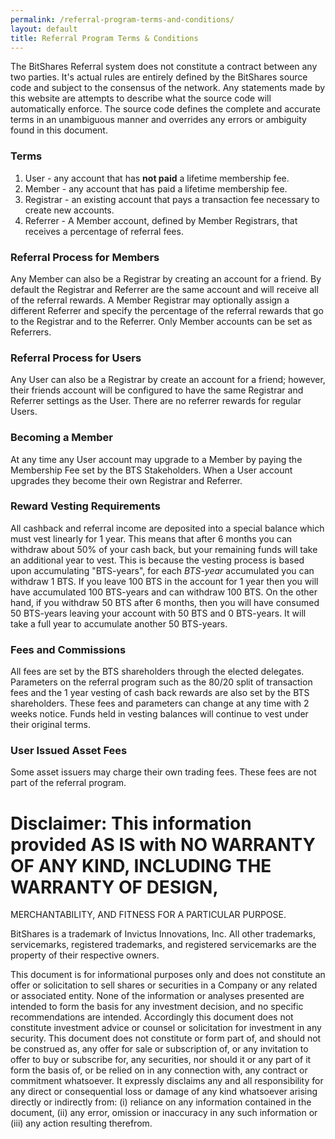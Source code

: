 ```yaml
---
permalink: /referral-program-terms-and-conditions/
layout: default
title: Referral Program Terms & Conditions
---
```


The BitShares Referral system does not constitute a contract between any two parties.  It's actual rules are entirely
defined by the BitShares source code and subject to the consensus of the network.  Any statements made by this website
are attempts to describe what the source code will automatically enforce.  The source code defines the complete and
accurate terms in an unambiguous manner and overrides any errors or ambiguity found in this document.

### Terms

1. User - any account that has **not paid** a lifetime membership fee.
2. Member - any account that has paid a lifetime membership fee.
3. Registrar - an existing account that pays a transaction fee necessary to create new accounts.
4. Referrer -  A Member account, defined by Member Registrars, that receives a percentage of referral fees.

### Referral Process for Members

Any Member can also be a Registrar by creating an account for a friend.  By default the Registrar and Referrer are the
same account and will receive all of the referral rewards.   A Member Registrar may optionally assign a different
Referrer and specify the percentage of the referral rewards that go to the Registrar and to the Referrer.    Only Member
accounts can be set as Referrers.

### Referral Process for Users

Any User can also be a Registrar by create an account for a friend; however, their friends account will be configured to
have the same Registrar and Referrer settings as the User.   There are no referrer rewards for regular Users.

### Becoming a Member

At any time any User account may upgrade to a Member by paying the Membership Fee set by the BTS Stakeholders.  When a
User account upgrades they become their own Registrar and Referrer.

### Reward Vesting Requirements

All cashback and referral income are deposited into a special balance which must vest linearly for 1 year.  This means
that after 6 months you can withdraw about 50% of your cash back, but your remaining funds will take an additional year
to vest.   This is because the vesting process is based upon accumulating "BTS-years", for each *BTS-year* accumulated
you can withdraw 1 BTS.  If you leave 100 BTS in the account for 1 year then you will have accumulated 100 BTS-years and
can withdraw 100 BTS.   On the other hand, if you withdraw 50 BTS after 6 months, then you will have consumed 50
BTS-years leaving your account with 50 BTS and 0 BTS-years.  It will take a full year to accumulate another 50
BTS-years.

### Fees and Commissions

All fees are set by the BTS shareholders through the elected delegates.  Parameters on the referral program such as the
80/20 split of transaction fees and the 1 year vesting of cash back rewards are also set by the BTS shareholders.
These fees and parameters can change at any time with 2 weeks notice.  Funds held in vesting balances will continue to
vest under their original terms.

### User Issued Asset Fees

Some asset issuers may charge their own trading fees.   These fees are not part of the referral program.

# Disclaimer: This information provided AS IS with NO WARRANTY OF ANY KIND, INCLUDING THE WARRANTY OF DESIGN,
MERCHANTABILITY, AND FITNESS FOR A PARTICULAR PURPOSE.

BitShares is a trademark of Invictus Innovations, Inc.  All other trademarks, servicemarks, registered trademarks, and
registered servicemarks are the property of their respective owners.

This document is for informational purposes only and does not constitute an offer or solicitation to sell shares or
securities in a Company or any related or associated entity. None of the information or analyses presented are intended
to form the basis for any investment decision, and no specific recommendations are intended. Accordingly this document
does not constitute investment advice or counsel or solicitation for investment in any security. This document does not
constitute or form part of, and should not be construed as, any offer for sale or subscription of, or any invitation to
offer to buy or subscribe for, any securities, nor should it or any part of it form the basis of, or be relied on in any
connection with, any contract or commitment whatsoever. It expressly disclaims any and all responsibility for any direct
or consequential loss or damage of any kind whatsoever arising directly or indirectly from: (i) reliance on any
information contained in the document, (ii) any error, omission or inaccuracy in any such information or (iii) any
action resulting therefrom.

